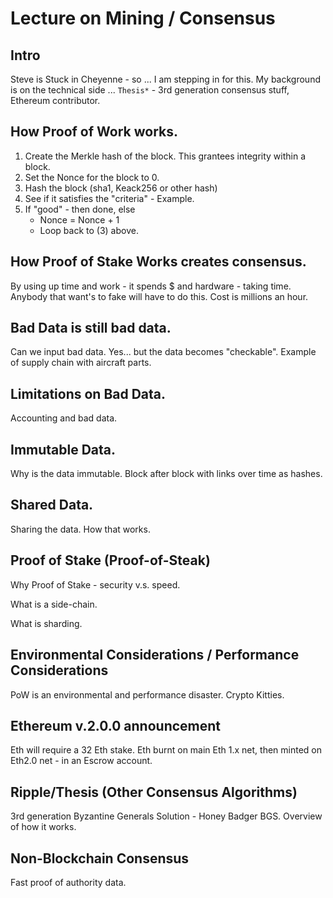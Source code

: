 # Lecture on Mining / Consensus

## Intro

Steve is Stuck in Cheyenne - so ...  I am stepping in for this.
My background is on the technical side ... `Thesis*` - 3rd generation consensus 
stuff, Ethereum contributor.

## How Proof of Work works.

1. Create the Merkle hash of the block.  This grantees integrity within a block.
2. Set the Nonce for the block to 0.
3. Hash the block (sha1, Keack256 or other hash)
4. See if it satisfies the "criteria" - Example.
5. If "good" - then done, else
	- Nonce = Nonce + 1
	- Loop back to (3) above.

## How Proof of Stake Works creates consensus.

By using up time and work - it spends $ and hardware - taking time.  Anybody that want's to fake will have
to do this.  Cost is millions an hour.

## Bad Data is still bad data.

Can we input bad data.  Yes... but the data becomes "checkable".  Example of supply chain with aircraft parts.

## Limitations on Bad Data.

Accounting and bad data.

## Immutable Data.

Why is the data immutable.  Block after block with links over time as hashes.

## Shared Data.

Sharing the data.  How that works.

## Proof of Stake (Proof-of-Steak)

Why Proof of Stake - security v.s. speed.

What is a side-chain.

What is sharding.

## Environmental Considerations / Performance Considerations

PoW is an environmental and performance disaster.  Crypto Kitties.

## Ethereum v.2.0.0 announcement

Eth will require a 32 Eth stake.  Eth burnt on main Eth 1.x net, then minted on Eth2.0 net - in an Escrow account.

## Ripple/Thesis (Other Consensus Algorithms)

3rd generation Byzantine Generals Solution - Honey Badger BGS.  Overview of how it works.

## Non-Blockchain Consensus

Fast proof of authority data.




